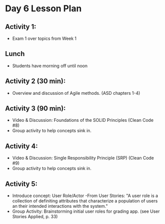 # Day 6 Lesson Plan

## Activity 1:

- Exam 1 over topics from Week 1

## Lunch 

- Students have morning off until noon

## Activity 2 (30 min):

- Overview and discussion of Agile methods. (ASD chapters 1-4)

## Activity 3 (90 min):

- Video & Discussion: Foundations of the SOLID Principles (Clean Code #8)
- Group activity to help concepts sink in.

## Activity 4:

- Video & Discussion: Single Responsibility Principle (SRP) (Clean Code #9)
- Group activity to help concepts sink in.

## Activity 5:

- Introduce concept: User Role/Actor
	-From User Stories: "A user role is a collection of definiting attributes that
	characterize a population of users an their intended interactions with the system."
- Group Activity: Brainstorming initial user roles for grading app. 
(see User Stories Applied, p. 33)



